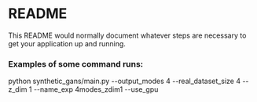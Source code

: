 # README #

This README would normally document whatever steps are necessary to get your application up and running.

### Examples of some command runs: ###
python synthetic_gans/main.py --output_modes 4 --real_dataset_size 4 --z_dim 1 --name_exp 4modes_zdim1 --use_gpu 
